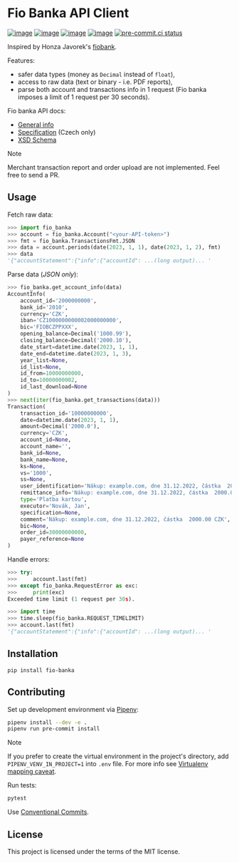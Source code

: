 # Fio Banka API Client

[![image](https://img.shields.io/pypi/v/fio-banka)](https://pypi.org/project/fio-banka/)
[![image](https://img.shields.io/pypi/l/fio-banka)](https://pypi.org/project/fio-banka/)
[![image](https://img.shields.io/pypi/pyversions/fio-banka)](https://pypi.org/project/fio-banka/)
[![image](https://github.com/peberanek/fio-banka/actions/workflows/tests.yml/badge.svg)](https://github.com/peberanek/fio-banka/actions/workflows/tests.yml)
[![pre-commit.ci status](https://results.pre-commit.ci/badge/github/peberanek/fio-banka/main.svg)](https://results.pre-commit.ci/latest/github/peberanek/fio-banka/main)

Inspired by Honza Javorek's [fiobank](https://github.com/honzajavorek/fiobank).

Features:

* safer data types (money as `Decimal` instead of `float`),
* access to raw data (text or binary - i.e. PDF reports),
* parse both account and transactions info in 1 request (Fio banka imposes a limit of 1 request per 30 seconds).

Fio banka API docs:

* [General info](https://www.fio.cz/bank-services/internetbanking-api)
* [Specification](https://www.fio.cz/docs/cz/API_Bankovnictvi.pdf) (Czech only)
* [XSD Schema](https://www.fio.cz/xsd/IBSchema.xsd)

> [!NOTE]
> Merchant transaction report and order upload are not implemented. Feel free to send a PR.

## Usage

Fetch raw data:
```python
>>> import fio_banka
>>> account = fio_banka.Account("<your-API-token>")
>>> fmt = fio_banka.TransactionsFmt.JSON
>>> data = account.periods(date(2023, 1, 1), date(2023, 1, 2), fmt)
>>> data
'{"accountStatement":{"info":{"accountId": ...(long output)... '
```

Parse data (*JSON only*):
```python
>>> fio_banka.get_account_info(data)
AccountInfo(
    account_id='2000000000',
    bank_id='2010',
    currency='CZK',
    iban='CZ1000000000002000000000',
    bic='FIOBCZPPXXX',
    opening_balance=Decimal('1000.99'),
    closing_balance=Decimal('2000.10'),
    date_start=datetime.date(2023, 1, 1),
    date_end=datetime.date(2023, 1, 3),
    year_list=None,
    id_list=None,
    id_from=10000000000,
    id_to=10000000002,
    id_last_download=None
)
>>> next(iter(fio_banka.get_transactions(data)))
Transaction(
    transaction_id='10000000000',
    date=datetime.date(2023, 1, 1),
    amount=Decimal('2000.0'),
    currency='CZK',
    account_id=None,
    account_name='',
    bank_id=None,
    bank_name=None,
    ks=None,
    vs='1000',
    ss=None,
    user_identification='Nákup: example.com, dne 31.12.2022, částka  2000.00 CZK',
    remittance_info='Nákup: example.com, dne 31.12.2022, částka  2000.00 CZK',  # Zprava pro prijemce
    type='Platba kartou',
    executor='Novák, Jan',
    specification=None,
    comment='Nákup: example.com, dne 31.12.2022, částka  2000.00 CZK',
    bic=None,
    order_id=30000000000,
    payer_reference=None
)
```

Handle errors:
```python
>>> try:
>>>     account.last(fmt)
>>> except fio_banka.RequestError as exc:
>>>     print(exc)
Exceeded time limit (1 request per 30s).

>>> import time
>>> time.sleep(fio_banka.REQUEST_TIMELIMIT)
>>> account.last(fmt)
'{"accountStatement":{"info":{"accountId": ...(long output)... '
```

## Installation

```
pip install fio-banka
```

## Contributing

Set up development environment via [Pipenv](https://pipenv.pypa.io/en/latest/):
```bash
pipenv install --dev -e .
pipenv run pre-commit install
```

> [!NOTE]
> If you prefer to create the virtual environment in the project's directory, add `PIPENV_VENV_IN_PROJECT=1` into `.env` file. For more info see [Virtualenv mapping caveat](https://pipenv.pypa.io/en/latest/installation/#virtualenv-mapping-caveat).

Run tests:
```bash
pytest
```

Use [Conventional Commits](https://www.conventionalcommits.org/en/v1.0.0/).

## License

This project is licensed under the terms of the MIT license.
